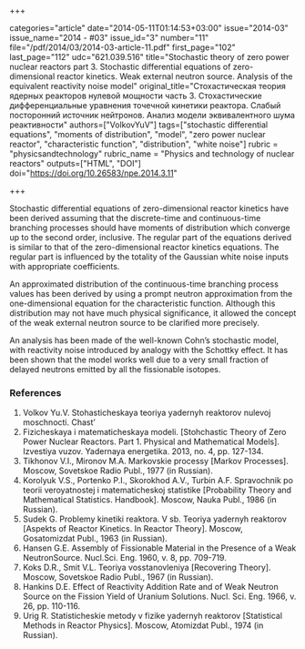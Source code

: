 +++

categories="article"
date="2014-05-11T01:14:53+03:00"
issue="2014-03"
issue_name="2014 - #03"
issue_id="3"
number="11"
file="/pdf/2014/03/2014-03-article-11.pdf"
first_page="102"
last_page="112"
udc="621.039.516"
title="Stochastic theory of zero power nuclear reactors part 3. Stochastic differential equations of zero-dimensional reactor kinetics. Weak external neutron source. Analysis of the equivalent reactivity noise model"
original_title="Стохастическая теория ядерных реакторов нулевой мощности часть 3. Стохастические дифференциальные уравнения точечной кинетики реактора. Слабый посторонний источник нейтронов. Анализ модели эквивалентного шума реактивности"
authors=["VolkovYuV"]
tags=["stochastic differential equations", "moments of distribution", "model", "zero power nuclear reactor", "characteristic function", "distribution", "white noise"]
rubric = "physicsandtechnology"
rubric_name = "Physics and technology of nuclear reactors"
outputs=["HTML", "DOI"]
doi="https://doi.org/10.26583/npe.2014.3.11"

+++

Stochastic differential equations of zero-dimensional reactor kinetics have been derived assuming that the discrete-time and continuous-time branching processes should have moments of distribution which converge up to the second order, inclusive. The regular part of the equations derived is similar to that of the zero-dimensional reactor kinetics equations. The regular part is influenced by the totality of the Gaussian white noise inputs with appropriate coefficients.

An approximated distribution of the continuous-time branching process values has been derived by using a prompt neutron approximation from the one-dimensional equation for the characteristic function. Although this distribution may not have much physical significance, it allowed the concept of the weak external neutron source to be clarified more precisely.

An analysis has been made of the well-known Cohn’s stochastic model, with reactivity noise introduced by analogy with the Schottky effect. It has been shown that the model works well due to a very small fraction of delayed neutrons emitted by all the fissionable isotopes.

### References

1. Volkov Yu.V. Stohasticheskaya teoriya yadernyh reaktorov nulevoj moschnocti. Chast’
1. Fizicheskaya i matematicheskaya modeli. [Stohchastic Theory of Zero Power Nuclear Reactors. Part 1. Physical and Mathematical Models]. Izvestiya vuzov. Yadernaya energetika. 2013, no. 4, pp. 127-134.
2. Tikhonov V.I., Mironov M.A. Markovskie processy [Markov Processes]. Moscow, Sovetskoe Radio Publ., 1977 (in Russian).
3. Korolyuk V.S., Portenko P.I., Skorokhod A.V., Turbin A.F. Spravochnik po teorii veroyatnostej i matematicheskoj statistike [Probability Theory and Mathematical Statistics. Handbook]. Moscow, Nauka Publ., 1986 (in Russian).
4. Sudek G. Problemy kinetiki reaktora. V sb. Teoriya yadernyh reaktorov [Aspekts of Reactor Kinetics. In Reactor Theory]. Moscow, Gosatomizdat Publ., 1963 (in Russian).
5. Hansen G.E. Assembly of Fissionable Material in the Presence of a Weak NeutronSource. Nucl.Sci. Eng. 1960, v. 8, pp. 709-719.
6. Koks D.R., Smit V.L. Teoriya vosstanovleniya [Recovering Theory]. Moscow, Sovetskoe Radio Publ., 1967 (in Russian).
7. Hankins D.E. Effect of Reactivity Addition Rate and of Weak Neutron Source on the  Fission Yield of Uranium Solutions. Nucl. Sci. Eng. 1966, v. 26, pp. 110-116.
8. Urig R. Statisticheskie metody v fizike yadernyh reaktorov [Statistical Methods in Reactor Physics]. Moscow, Atomizdat Publ., 1974 (in Russian).